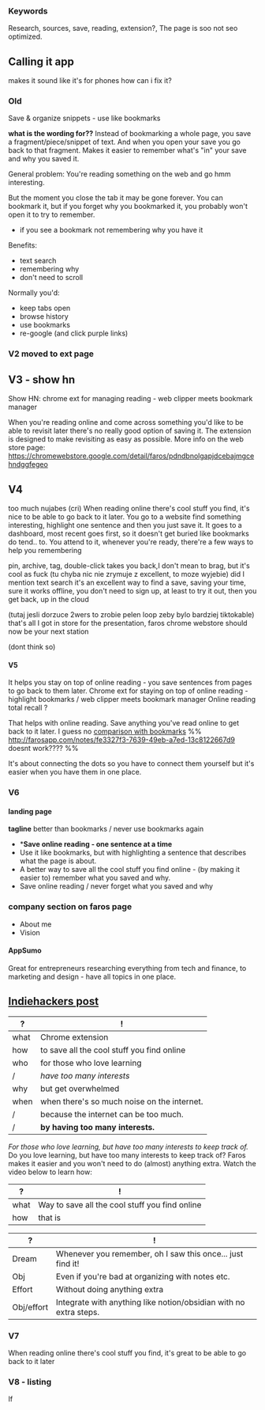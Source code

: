 ### Keywords
Research, sources, save, reading, extension?, 
The page is soo not seo optimized.

## Calling it app
makes it sound like it's for phones
how can i fix it?
### Old

Save & organize snippets - use like bookmarks

**what is the wording for??**
Instead of bookmarking a whole page, you save a fragment/piece/snippet of text. And when you open your save you go back to that fragment.
Makes it easier to remember what's "in" your save and why you saved it.

General problem: 
You're reading something on the web and go hmm interesting.
<!-- But if you close the tab you don't know if you'll ever -->
But the moment you close the tab it may be gone forever.
You can bookmark it, but if you forget why you bookmarked it, you probably won't open it to try to remember.
* if you see a bookmark not remembering why you have it

Benefits:
* text search
* remembering why
* don't need to scroll

Normally you'd:
* keep tabs open
* browse history
* use bookmarks
* re-google (and click purple links)

### V2 moved to ext page

## V3 - show hn
Show HN: chrome ext for managing reading - web clipper meets bookmark manager

When you're reading online and come across something you'd like to be able to revisit later there's no really good option of saving it.
The extension is designed to make revisiting as easy as possible.
More info on the web store page: https://chromewebstore.google.com/detail/faros/pdndbnolgapjdcebajmgcehndggfegeo





## V4
too much nujabes (cri)
When reading online there's cool stuff you find, it's nice to be able to go back to it later.
You go to a website find something interesting, highlight one sentence and then you just save it.
It goes to a dashboard, most recent goes first, so it doesn't get buried like bookmarks do tend..
to. You attend to it, whenever you're ready, there're a few ways to help you remembering

pin, archive, tag, double-click takes you back,I don't mean to brag, but it's cool as fuck
(tu chyba nic nie zrymuje z excellent, to moze wyjebie) did I mention text search it's an excellent
way to find a save, saving your time, sure it works offline, you don't need to sign
up, at least to try it out, then you get back, up in the cloud

(tutaj jesli dorzuce 2wers to zrobie pelen loop zeby  bylo bardziej tiktokable)
that's all I got in store for the presentation, faros chrome webstore should now be your next station


(dont think so)

#### V5
It helps you stay on top of online reading - you save sentences from pages to go back to them later.
Chrome ext for staying on top of online reading - highlight bookmarks / web clipper meets bookmark manager
Online reading total recall ?

That helps with online reading. Save anything you've read online to get back to it later.
I guess no [comparison with bookmarks](http://localhost:5173/notes/fe3327f3-7639-49eb-a7ed-13c8122667d9) %% http://farosapp.com/notes/fe3327f3-7639-49eb-a7ed-13c8122667d9 doesnt work???? %%

It's about connecting the dots so you have to connect them yourself but it's easier when you have them in one place.

### V6
#### landing page
**tagline** better than bookmarks / never use bookmarks again
* ***Save online reading - one sentence at a time**
* Use it like bookmarks, but with highlighting a sentence that describes what the page is about.
* A better way to save all the cool stuff you find online - (by making it easier to) remember what you saved and why.
* Save online reading / never forget what you saved and why

### company section on faros page
* About me 
* Vision
#### AppSumo
Great for entrepreneurs researching everything from tech and finance, to marketing and design - have all topics in one place.


## [Indiehackers post](https://farosapp.com/notes/0d50be4c-241a-4449-b2cc-b187e5c0cb3d)

| ?    | !                                           |
| ---- | ------------------------------------------- |
| what | Chrome extension                            |
| how  | to save all the cool stuff you find online  |
| who  | for those who love learning                 |
| /    | *have too many interests*                   |
| why  | but get overwhelmed                         |
| when | when there's so much noise on the internet. |
| /    | because the internet can be too much.       |
| /    | **by having too many interests.**           |
*For those who love learning, but have too many interests to keep track of.*
Do you love learning, but have too many interests to keep track of?
Faros makes it easier and you won't need to do (almost) anything extra.
Watch the video below to learn how:


| ?    | !                                              |
| ---- | ---------------------------------------------- |
| what | Way to save all the cool stuff you find online |
| how  | that is                                        |

| ?          | !                                                                 |
| ---------- | ----------------------------------------------------------------- |
| Dream      | Whenever you remember, oh I saw this once... just find it!        |
| Obj        | Even if you're bad at organizing with notes etc.                  |
| Effort     | Without doing anything extra                                      |
| Obj/effort | Integrate with anything like notion/obsidian with no extra steps. |
### V7
When reading online there's cool stuff you find, it's great to be able to go back to it later

### V8 - listing
If 